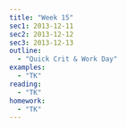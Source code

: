 ```yaml
---
title: "Week 15"
sec1: 2013-12-11
sec2: 2013-12-12
sec3: 2013-12-13
outline:
  - "Quick Crit & Work Day"
examples:
  - "TK"
reading: 
  - "TK"
homework:
  - "TK"
---
```



